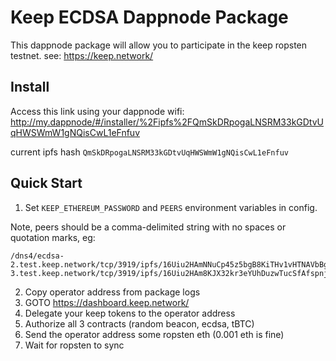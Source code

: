 # Keep ECDSA Dappnode Package
This dappnode package will allow you to participate in the keep ropsten testnet.
see: https://keep.network/

## Install
Access this link using your dappnode wifi:
http://my.dappnode/#/installer/%2Fipfs%2FQmSkDRpogaLNSRM33kGDtvUqHWSWmW1gNQisCwL1eFnfuv

current ipfs hash `QmSkDRpogaLNSRM33kGDtvUqHWSWmW1gNQisCwL1eFnfuv`

## Quick Start
1. Set `KEEP_ETHEREUM_PASSWORD` and `PEERS` environment variables in config.

Note, peers should be a comma-delimited string with no spaces or quotation marks, eg:
```
/dns4/ecdsa-2.test.keep.network/tcp/3919/ipfs/16Uiu2HAmNNuCp45z5bgB8KiTHv1vHTNAVbBgxxtTFGAndageo9Dp,/dns4/ecdsa-3.test.keep.network/tcp/3919/ipfs/16Uiu2HAm8KJX32kr3eYUhDuzwTucSfAfspnjnXNf9veVhB12t6Vf
```
2. Copy operator address from package logs
3. GOTO https://dashboard.keep.network/
4. Delegate your keep tokens to the operator address
5. Authorize all 3 contracts (random beacon, ecdsa, tBTC)
6. Send the operator address some ropsten eth (0.001 eth is fine)
7. Wait for ropsten to sync
